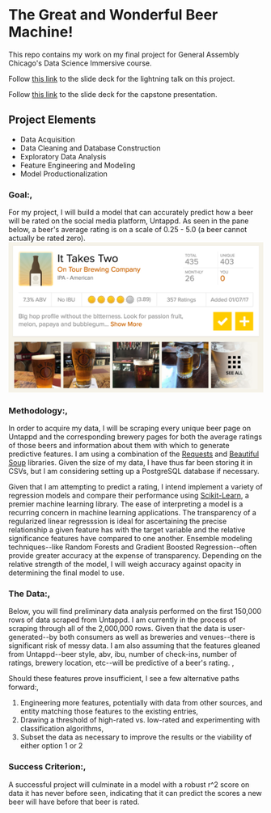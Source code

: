 # The Great and Wonderful Beer Machine!

This repo contains my work on my final project for General Assembly Chicago's Data Science Immersive course.

Follow [this link](https://docs.google.com/presentation/d/1cBRxQ0HISlL-w3Uk-jA8-sT_vh4mauoVNyxiYdz6BEI/edit#slide=id.g20587fea3d_0_90) to the slide deck for the lightning talk on this project.

Follow [this link](https://docs.google.com/presentation/d/1RSJRFbe7qADO_zXJZrREWm1V3cR3lXyKqQ7AeIIEp6w/edit#slide=id.g217cb0fabd_0_801) to the slide deck for the capstone presentation.

## Project Elements
- Data Acquisition
- Data Cleaning and Database Construction
- Exploratory Data Analysis
- Feature Engineering and Modeling
- Model Productionalization

### Goal:,
For my project, I will build a model that can accurately predict how a beer will be rated on the social media platform, Untappd. As seen in the pane below, a beer's average rating is on a scale of 0.25 - 5.0 (a beer cannot actually be rated zero).
![](it2_screenshot.png)

### Methodology:,
In order to acquire my data, I will be scraping every unique beer page on Untappd and the corresponding brewery pages for both the average ratings of those beers and information about them with which to generate predictive features. I am using a combination of the [Requests](http://docs.python-requests.org/en/master/) and [Beautiful Soup](https://www.crummy.com/software/BeautifulSoup/bs4/doc/) libraries. Given the size of my data, I have thus far been storing it in CSVs, but I am considering setting up a PostgreSQL database if necessary.

Given that I am attempting to predict a rating, I intend implement a variety of regression models and compare their performance using [Scikit-Learn](http://scikit-learn.org/stable/), a premier machine learning library. The ease of interpreting a model is a recurring concern in machine learning applications. The transparency of a regularized linear regresssion is ideal for ascertaining the precise relationship a given feature has with the target variable and the relative significance features have compared to one another. Ensemble modeling techniques--like Random Forests and Gradient Boosted Regression--often provide greater accuracy at the expense of transparency. Depending on the relative strength of the model, I will weigh accuracy against opacity in determining the final model to use.

### The Data:,
Below, you will find preliminary data analysis performed on the first 150,000 rows of data scraped from Untappd. I am currently in the process of scraping through all of the 2,000,000 rows. Given that the data is user-generated--by both consumers as well as breweries and venues--there is significant risk of messy data. I am also assuming that the features gleaned from Untappd--beer style, abv, ibu, number of check-ins, number of ratings, brewery location, etc--will be predictive of a beer's rating. ,

Should these features prove insufficient, I see a few alternative paths forward:,
1. Engineering more features, potentially with data from other sources, and entity matching those features to the existing entries,
2. Drawing a threshold of high-rated vs. low-rated and experimenting with classification algorithms,
3. Subset the data as necessary to improve the results or the viability of either option 1 or 2

### Success Criterion:,
A successful project will culminate in a model with a robust r^2 score on data it has never before seen, indicating that it can predict the scores a new beer will have before that beer is rated.
